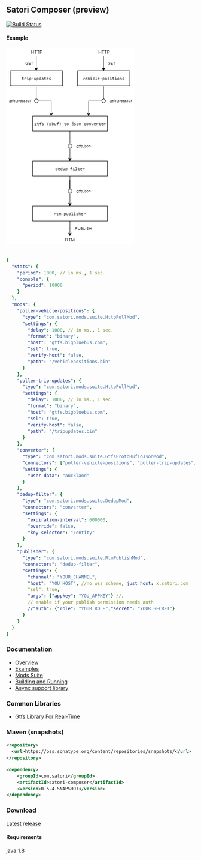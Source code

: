 ## Satori Composer (preview)
[![Build Status](https://travis-ci.org/satori-com/satori-composer.svg?branch=dev)](https://travis-ci.org/satori-com/satori-composer)
#### Example
![diagram](docs/files/big-blue-bus-composition.png)
```yaml

{
  "stats": {
    "period": 1000, // in ms., 1 sec.
    "console": {
      "period": 10000
    }
  },
  "mods": {
    "poller-vehicle-positions": {
      "type": "com.satori.mods.suite.HttpPollMod",
      "settings": {
        "delay": 1000, // in ms., 1 sec.
        "format": "binary",
        "host": "gtfs.bigbluebus.com",
        "ssl": true,
        "verify-host": false,
        "path": "/vehiclepositions.bin"
      }
    },
    "poller-trip-updates": {
      "type": "com.satori.mods.suite.HttpPollMod",
      "settings": {
        "delay": 1000, // in ms., 1 sec.
        "format": "binary",
        "host": "gtfs.bigbluebus.com",
        "ssl": true,
        "verify-host": false,
        "path": "/tripupdates.bin"
      }
    },
    "converter": {
      "type": "com.satori.mods.suite.GtfsProtoBufToJsonMod",
      "connectors": ["poller-vehicle-positions", "poller-trip-updates"],
      "settings": {
        "user-data": "auckland"
      }
    },
    "dedup-filter": {
      "type": "com.satori.mods.suite.DedupMod",
      "connectors": "converter",
      "settings": {
        "expiration-interval": 600000,
        "override": false,
        "key-selector": "/entity"
      }
    },
    "publisher": {
      "type": "com.satori.mods.suite.RtmPublishMod",
      "connectors": "dedup-filter",
      "settings": {
        "channel": "YOUR_CHANNEL",
        "host": "YOU_HOST", //no wss scheme, just host: x.satori.com
        "ssl": true,
        "args": {"appkey": "YOU_APPKEY"} //,
        // enable if your publish permission needs auth
        //"auth": {"role": "YOUR_ROLE","secret": "YOUR_SECRET"}
      }
    }
  }
}
```

### Documentation
- [Overview](https://www.satori.com/docs/opensource/composer#overview)
- [Examples](https://www.satori.com/docs/opensource/composer#examples)
- [Mods Suite](https://www.satori.com/docs/opensource/composer#mods-suite)
- [Building and Running](https://www.satori.com/docs/opensource/composer#building-and-running)
- [Async support library](docs/async/readme.md)

### Common Libraries
- [Gtfs Library For Real-Time](https://github.com/satori-com/satori-composer/tree/dev/libs/gtfs)


### Maven (snapshots)
```xml
<repository>
  <url>https://oss.sonatype.org/content/repositories/snapshots/</url>
</repository>
```
```xml
<dependency>
    <groupId>com.satori</groupId>
    <artifactId>satori-composer</artifactId>
    <version>0.5.4-SNAPSHOT</version>
</dependency>
```


### Download
[Latest release](https://github.com/satori-com/satori-composer/releases/latest)

#### Requirements
java 1.8


